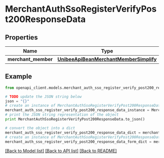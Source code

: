 # MerchantAuthSsoRegisterVerifyPost200ResponseData


## Properties

Name | Type | Description | Notes
------------ | ------------- | ------------- | -------------
**merchant_member** | [**UnibeeApiBeanMerchantMemberSimplify**](UnibeeApiBeanMerchantMemberSimplify.md) |  | [optional] 

## Example

```python
from openapi_client.models.merchant_auth_sso_register_verify_post200_response_data import MerchantAuthSsoRegisterVerifyPost200ResponseData

# TODO update the JSON string below
json = "{}"
# create an instance of MerchantAuthSsoRegisterVerifyPost200ResponseData from a JSON string
merchant_auth_sso_register_verify_post200_response_data_instance = MerchantAuthSsoRegisterVerifyPost200ResponseData.from_json(json)
# print the JSON string representation of the object
print MerchantAuthSsoRegisterVerifyPost200ResponseData.to_json()

# convert the object into a dict
merchant_auth_sso_register_verify_post200_response_data_dict = merchant_auth_sso_register_verify_post200_response_data_instance.to_dict()
# create an instance of MerchantAuthSsoRegisterVerifyPost200ResponseData from a dict
merchant_auth_sso_register_verify_post200_response_data_form_dict = merchant_auth_sso_register_verify_post200_response_data.from_dict(merchant_auth_sso_register_verify_post200_response_data_dict)
```
[[Back to Model list]](../README.md#documentation-for-models) [[Back to API list]](../README.md#documentation-for-api-endpoints) [[Back to README]](../README.md)


